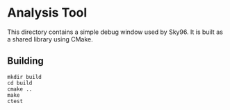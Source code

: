 # Analysis Tool

This directory contains a simple debug window used by Sky96.
It is built as a shared library using CMake.

## Building
```
mkdir build
cd build
cmake ..
make
ctest
```
